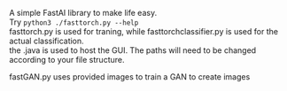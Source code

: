 A simple FastAI library to make life easy.\
Try
```python3 ./fasttorch.py --help```\
fasttorch.py is used for traning, while fasttorchclassifier.py is used for the actual classification.\
the .java is used to host the GUI. The paths will need to be changed according to your file structure.

fastGAN.py uses provided images to train a GAN to create images
